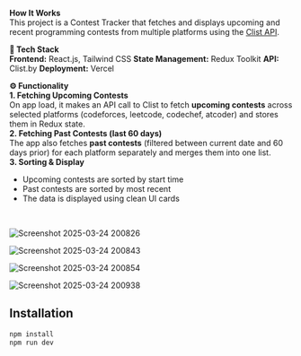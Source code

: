 <b>How It Works</b> <br>
This project is a Contest Tracker that fetches and displays upcoming and recent programming contests from multiple platforms using the [Clist API](https://clist.by/).<br>

<b>🔧 Tech Stack</b> <br>
<b>Frontend:</b> React.js, Tailwind CSS
<b>State Management:</b> Redux Toolkit
<b>API:</b> Clist.by
<b>Deployment:</b> Vercel

<b>⚙️ Functionality</b> <br>
<b>1. Fetching Upcoming Contests</b> <br>
On app load, it makes an API call to Clist to fetch <b>upcoming contests</b> across selected platforms (codeforces, leetcode, codechef, atcoder) and stores them in Redux state.<br>
<b>2. Fetching Past Contests (last 60 days)</b> <br>
The app also fetches <b>past contests</b> (filtered between current date and 60 days prior) for each platform separately and merges them into one list.<br>
<b>3. Sorting & Display</b><br>
<ul>
  <li>Upcoming contests are sorted by start time</li>
  <li>Past contests are sorted by most recent</li>
  <li>The data is displayed using clean UI cards</li>
</ul>

<br>


![Screenshot 2025-03-24 200826](https://github.com/user-attachments/assets/f348693f-8d69-4bfd-9b78-05af3c814df3)

![Screenshot 2025-03-24 200843](https://github.com/user-attachments/assets/9287e7c9-56c8-45e8-b1de-0ad4eb5325f8)

![Screenshot 2025-03-24 200854](https://github.com/user-attachments/assets/b0dc549c-980d-479e-a19e-405e6aae7912)

![Screenshot 2025-03-24 200938](https://github.com/user-attachments/assets/631b2f41-d470-4e51-a810-9e12e07d5b56)

## Installation
```sh
npm install
npm run dev


